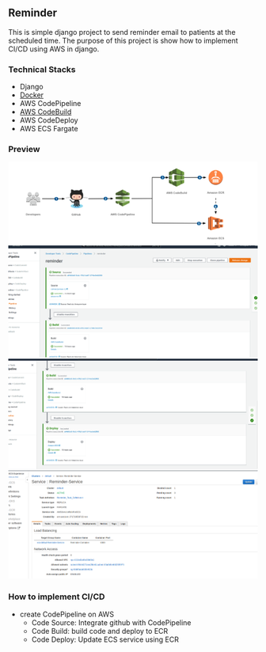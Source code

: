 ## Reminder

This is simple django project to send reminder email to patients at the scheduled time.
The purpose of this project is show how to implement CI/CD using AWS in django.

### Technical Stacks
+ Django
+ [Docker](/Dockerfile)
+ AWS CodePipeline
+ [AWS CodeBuild](/buildspec.yml)
+ AWS CodeDeploy
+ AWS ECS Fargate

### Preview
![Relevance feedback image](https://github.com/certainty15750/reminder/blob/master/Screenshots/IMG.png)
![Relevance feedback image](https://github.com/certainty15750/reminder/blob/master/Screenshots/IMG1.png)
![Relevance feedback image](https://github.com/certainty15750/reminder/blob/master/Screenshots/IMG2.png)
![Relevance feedback image](https://github.com/certainty15750/reminder/blob/master/Screenshots/IMG3.png)


### How to implement CI/CD
+ create CodePipeline on AWS
    + Code Source: Integrate github with CodePipeline
    + Code Build:  build code and deploy to ECR
    + Code Deploy: Update ECS service using ECR
    





